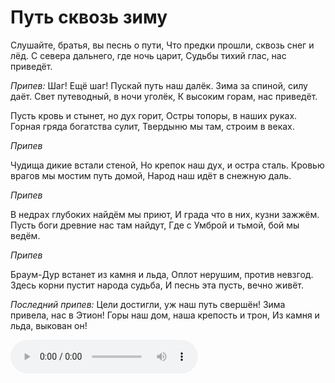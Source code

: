 # Путь сквозь зиму

Слушайте, братья, вы песнь о пути,
Что предки прошли, сквозь снег и лёд.
С севера дальнего, где ночь царит,
Судьбы тихий глас, нас приведёт.

*Припев:*
Шаг! Ещё шаг! Пускай путь наш далёк.
Зима за спиной, силу даёт.
Свет путеводный, в ночи уголёк,
К высоким горам, нас приведёт.

Пусть кровь и стынет, но дух горит,
Остры топоры, в наших руках.
Горная гряда богатства сулит,
Твердыню мы там, строим в веках.

*Припев*

Чудища дикие встали стеной,
Но крепок наш дух, и остра сталь.
Кровью врагов мы мостим путь домой,
Народ наш идёт в снежную даль.

*Припев*

В недрах глубоких найдём мы приют,
И града что в них, кузни зажжём.
Пусть боги древние нас там найдут,
Где с Умброй и тьмой, бой мы ведём.

*Припев*

Браум-Дур встанет из камня и льда,
Оплот нерушим, против невзгод.
Здесь корни пустит народа судьба,
И песнь эта пусть, вечно живёт.

*Последний припев:*
Цели достигли, уж наш путь свершён!
Зима привела, нас в Этион!
Горы наш дом, наша крепость и трон,
Из камня и льда, выкован он!

![type:audio](music/Путь%20сквозь%20зиму.mp3)